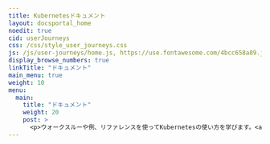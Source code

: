 ```yaml
---
title: Kubernetesドキュメント
layout: docsportal_home
noedit: true
cid: userJourneys
css: /css/style_user_journeys.css
js: /js/user-journeys/home.js, https://use.fontawesome.com/4bcc658a89.js
display_browse_numbers: true
linkTitle: "ドキュメント"
main_menu: true
weight: 10
menu:
  main:
    title: "ドキュメント"
    weight: 20
    post: >
      <p>ウォークスルーや例、リファレンスを使ってKubernetesの使い方を学びます。<a href="/editdocs/" data-auto-burger-exclude>このドキュメントの執筆に貢献</a>することもできます!</p>
---
```

